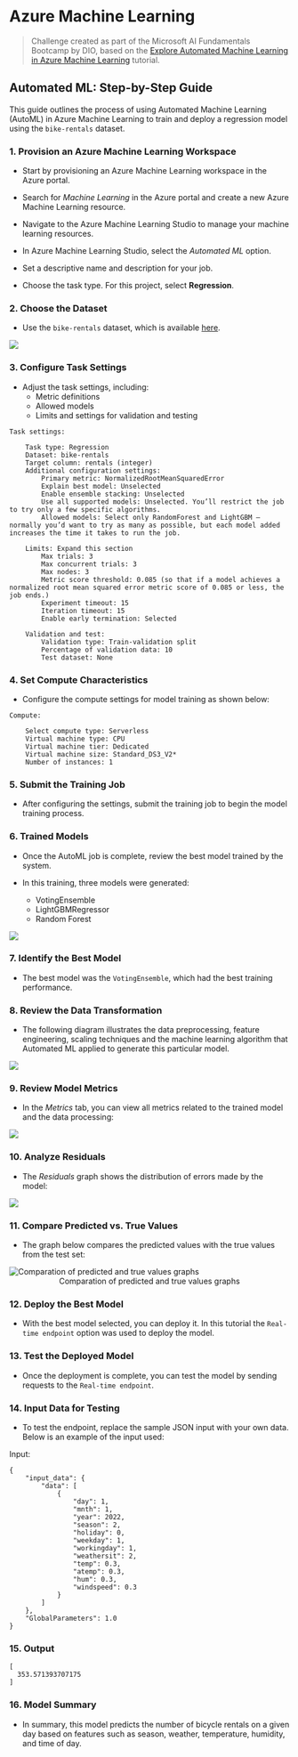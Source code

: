 # Azure Machine Learning
> Challenge created as part of the Microsoft AI Fundamentals Bootcamp by DIO, based on the [Explore Automated Machine Learning in Azure Machine Learning](https://aka.ms/ai900-auto-ml) tutorial.

## Automated ML: Step-by-Step Guide 
This guide outlines the process of using Automated Machine Learning (AutoML) in Azure Machine Learning to train and deploy a regression model using the `bike-rentals` dataset.

### 1. Provision an Azure Machine Learning Workspace
- Start by provisioning an Azure Machine Learning workspace in the Azure portal.

- Search for *Machine Learning* in the Azure portal and create a new Azure Machine Learning resource.

- Navigate to the Azure Machine Learning Studio to manage your machine learning resources.

- In Azure Machine Learning Studio, select the *Automated ML* option.

- Set a descriptive name and description for your job.

- Choose the task type. For this project, select **Regression**.

### 2. Choose the Dataset
- Use the `bike-rentals` dataset, which is available [here](https://aka.ms/bike-rentals).

<img src="./assets/dataset.png" /> 

### 3. Configure Task Settings
- Adjust the task settings, including:
    - Metric definitions
    - Allowed models
    - Limits and settings for validation and testing 

```
Task settings:

    Task type: Regression
    Dataset: bike-rentals
    Target column: rentals (integer)
    Additional configuration settings:
        Primary metric: NormalizedRootMeanSquaredError
        Explain best model: Unselected
        Enable ensemble stacking: Unselected
        Use all supported models: Unselected. You’ll restrict the job to try only a few specific algorithms.
        Allowed models: Select only RandomForest and LightGBM — normally you’d want to try as many as possible, but each model added increases the time it takes to run the job.

    Limits: Expand this section
        Max trials: 3
        Max concurrent trials: 3
        Max nodes: 3
        Metric score threshold: 0.085 (so that if a model achieves a normalized root mean squared error metric score of 0.085 or less, the job ends.)
        Experiment timeout: 15
        Iteration timeout: 15
        Enable early termination: Selected

    Validation and test:
        Validation type: Train-validation split
        Percentage of validation data: 10
        Test dataset: None
```

### 4. Set Compute Characteristics
- Configure the compute settings for model training as shown below:

```
Compute:

    Select compute type: Serverless
    Virtual machine type: CPU
    Virtual machine tier: Dedicated
    Virtual machine size: Standard_DS3_V2*
    Number of instances: 1
```

### 5. Submit the Training Job
- After configuring the settings, submit the training job to begin the model training process.

### 6. Trained Models
- Once the AutoML job is complete, review the best model trained by the system.

- In this training, three models were generated:
    - VotingEnsemble
    - LightGBMRegressor
    - Random Forest

<img src="./assets/trained_models.png" /> 

### 7. Identify the Best Model
- The best model was the `VotingEnsemble`, which had the best training performance.

### 8. Review the Data Transformation
- The following diagram illustrates the data preprocessing, feature engineering, scaling techniques and the machine learning algorithm that Automated ML applied to generate this particular model.

<img src="./assets/data_processing.png" /> 

### 9. Review Model Metrics
- In the *Metrics* tab, you can view all metrics related to the trained model and the data processing:

<img src="./assets/model_metrics.png" />

### 10. Analyze Residuals
- The *Residuals* graph shows the distribution of errors made by the model:

<img src="./assets/residuals.png" />

### 11. Compare Predicted vs. True Values
- The graph below compares the predicted values with the true values from the test set:

<img src="./assets/predictedValue_x_trueValue.png" title="Comparation of predicted and true values graphs" />
<div align="center">Comparation of predicted and true values graphs</div>

### 12. Deploy the Best Model
- With the best model selected, you can deploy it. In this tutorial the `Real-time endpoint` option was used to deploy the model.

### 13. Test the Deployed Model
- Once the deployment is complete, you can test the model by sending requests to the `Real-time endpoint`.

### 14. Input Data for Testing
- To test the endpoint, replace the sample JSON input with your own data. Below is an example of the input used:

Input:

``` 
{
    "input_data": {
        "data": [
            {
                "day": 1,
                "mnth": 1,
                "year": 2022,
                "season": 2,
                "holiday": 0,
                "weekday": 1,
                "workingday": 1,
                "weathersit": 2,
                "temp": 0.3,
                "atemp": 0.3,
                "hum": 0.3,
                "windspeed": 0.3
            }
        ]
    },
    "GlobalParameters": 1.0
}
```

### 15. Output

```
[
  353.571393707175
]
```
### 16. Model Summary
- In summary, this model predicts the number of bicycle rentals on a given day based on features such as season, weather, temperature, humidity, and time of day.